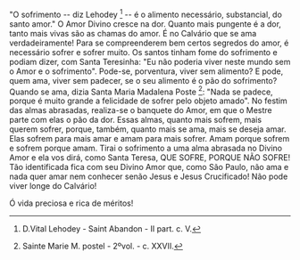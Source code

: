 
"O sofrimento -- diz Lehodey [^1] -- é o alimento necessário, substancial, do santo amor." O Amor Divino cresce na dor. Quanto mais pungente é a dor, tanto mais vivas são as chamas do amor. É no Calvário que se ama verdadeiramente! Para se compreenderem bem certos segredos do amor, é necessário sofrer e sofrer muito. Os santos tinham fome do sofrimento e podiam dizer, com Santa Teresinha: "Eu não poderia viver neste mundo sem o Amor e o sofrimento". Pode-se, porventura, viver sem alimento? E pode, quem ama, viver sem padecer, se o seu alimento é o pão do sofrimento? Quando se ama, dizia Santa Maria Madalena Poste [^2]: "Nada se padece, porque é muito grande a felicidade de sofrer pelo objeto amado". No festim das almas abrasadas, realiza-se o banquete do Amor, em que o Mestre parte com elas o pão da dor. Essas almas, quanto mais sofrem, mais querem sofrer, porque, também, quanto mais se ama, mais se deseja amar. Elas sofrem para mais amar e amam para mais sofrer. Amam porque sofrem e sofrem porque amam. Tirai o sofrimento a uma alma abrasada no Divino Amor e ela vos dirá, como Santa Teresa, QUE SOFRE, PORQUE NÃO SOFRE! Tão identificada fica com seu Divino Amor que, como São Paulo, não ama e nada quer amar nem conhecer senão Jesus e Jesus Crucificado! Não pode viver longe do Calvário!

Ó vida preciosa e rica de méritos!



[^1]: D.Vital Lehodey - Saint Abandon - II part. c. V.
[^2]: Sainte Marie M. postel - 2ºvol. - c. XXVII.